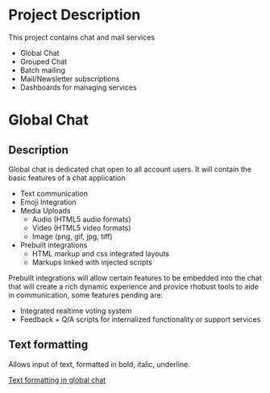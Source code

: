﻿# Project Description
This project contains chat and mail services
- Global Chat
- Grouped Chat
- Batch mailing
- Mail/Newsletter subscriptions 
- Dashboards for managing services

# Global Chat
## Description 
Global chat is dedicated chat open to all account users. It will contain the basic features of a chat application
- Text communication
- Emoji Integration
- Media Uploads
    - Audio (HTML5 audio formats)
    - Video (HTML5 video formats)
    - Image (png, gif, jpg, tiff)
- Prebuilt integrations
    - HTML markup and css integrated layouts
    - Markups linked with injected scripts

Prebuilt integrations will allow certain features to be embedded into the chat that will create a rich dynamic experience and provice rhobust tools to aide in communication, some features pending are:
- Integrated realtime voting system
- Feedback + Q/A scripts for internalized functionality or support services

## Text formatting
Allows input of text, formatted in bold, italic, underline.

[Text formatting in global chat](./TEXT_FORMAT.png)
